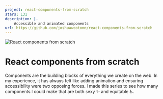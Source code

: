 ```yaml
---
project: react-components-from-scratch
stars: 131
description: |-
    Accessible and animated components
url: https://github.com/joshuawootonn/react-components-from-scratch
---
```


![React components from scratch](public/seo.png)

# React components from scratch

Components are the building blocks of everything we create on the web. In my experience, it has always felt like adding animation and ensuring accessibility were two opposing forces. I made this series to see how many components I could make that are both sexy ✨ and equitable ♿.
